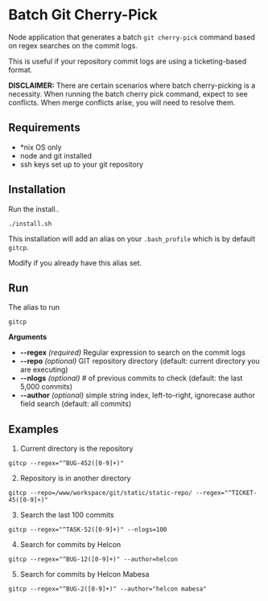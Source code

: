 # Batch Git Cherry-Pick

Node application that generates a batch `git cherry-pick` command based on regex searches on the commit logs.

This is useful if your repository commit logs are using a ticketing-based format.

**DISCLAIMER:** There are certain scenarios where batch cherry-picking is a necessity. When running the batch cherry pick command, expect to see conflicts. When merge conflicts arise, you will need to resolve them.

## Requirements

* *nix OS only
* node and git installed
* ssh keys set up to your git repository


## Installation

Run the install..

```
./install.sh
```

This installation will add an alias on your `.bash_profile` which is by default `gitcp`.

Modify if you already have this alias set.


## Run

The alias to run

```
gitcp
```

**Arguments**

* **--regex** *(required)* Regular expression to search on the commit logs
* **--repo** *(optional)* GIT repository directory (default: current directory you are executing)
* **--nlogs** *(optional)* # of previous commits to check (default: the last 5,000 commits)
* **--author** *(optional)* simple string index, left-to-right, ignorecase author field search (default: all commits)


## Examples

1. Current directory is the repository

```
gitcp --regex="^BUG-452([0-9]+)"
```

2. Repository is in another directory

```
gitcp --repo=/www/workspace/git/static/static-repo/ --regex="^TICKET-45([0-9]+)"
```

3. Search the last 100 commits

```
gitcp --regex="^TASK-52([0-9]+)" --nlogs=100
```

4. Search for commits by Helcon

```
gitcp --regex="^BUG-12([0-9]+)" --author=helcon
```

5. Search for commits by Helcon Mabesa

```
gitcp --regex="^BUG-2([0-9]+)" --author="helcon mabesa"
```

